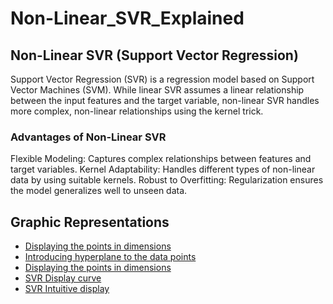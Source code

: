 # Non-Linear_SVR_Explained

## Non-Linear SVR (Support Vector Regression)
Support Vector Regression (SVR) is a regression model based on Support Vector Machines (SVM). While linear SVR assumes a linear relationship between the input features and the target variable, non-linear SVR handles more complex, non-linear relationships using the kernel trick.

### Advantages of Non-Linear SVR
Flexible Modeling: Captures complex relationships between features and target variables.
Kernel Adaptability: Handles different types of non-linear data by using suitable kernels.
Robust to Overfitting: Regularization ensures the model generalizes well to unseen data.

## Graphic Representations
+ [Displaying the points in dimensions](https://ibb.co/FKnGJBx)
+ [Introducing hyperplane to the data points](https://ibb.co/ncYLNL9)
+ [Displaying the points in dimensions](https://ibb.co/09QfRfG)
+ [SVR Display curve](https://ibb.co/9p7XQLx)
+ [SVR Intuitive display](https://ibb.co/wdCjxby)
